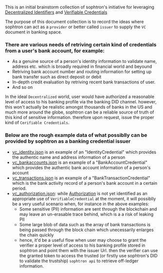This is an initial brainstorm collection of sophtron's initiative for leveraging [Decentralized Identifiers](https://www.w3.org/TR/did-core/) and [Verifiable Credentials](https://www.w3.org/TR/vc-data-model/) 

The purpose of this document collection is to record the ideas where sophtron can act as a `provider` or better called `issuer` to supply the `VC` document in banking space.

### There are various needs of retriving certain kind of credentials from a user's bank account, for example:
- As a genuine source of a person's identity information to validate name, address etc.  which is broadly required in financial world and beyound 
- Retriving bank account number and routing information for setting up bank transfer such as direct deposit or debit
- In-depth credit evaluation by retriving recent bank transactions of user.
- And so on 

In the ideal `Decentralized` world, user would have authorized a reasonable level of access to his banking profile via the banking DID channel. however, this won't actually be realistic amongst thousands of banks in the US and much more around the globe, sophtron can be a reliable source of truth of this kind of sensitive information. therefore upon request, issue the proper kind of `Cerifiable Credentials`. 

### Below are the rough example data of what possiblly can be provided by sophtron as a banking credential issuer
- [vc_identity.json](vc_identity.json) is an example of an "IdentityCredential" which provides the authentic name and address information of a person
- [vc_bankaccounts.json](vc_bankaccounts.json) is an example of a "BankAccountCredential" which provides the authentic bank account information of a person's account
- [vc_transactions.json](vc_transactions.json) is an example of a "BankTransactionCredential" which is the bank activity record of a person's bank account in a certain period.
- [vc_authorization.json](vc_authorization.json): while [Authorization](https://www.w3.org/TR/vc-data-model/#authorization) is not yet identified as an appropriate use of `VerifiableCredential` at the moment,  it will possiblly be a very useful scenario when, for instance in the above examples:
    * Some sensitive (PII) information are sent through the blockchain and may leave an un-erasable trace behind, which is a a risk of leaking PII
    * Some large blob of data such as the array of bank transactions is being passed through the block chain which unecessarily enlarges the chain  quickly
    * hence, it'd be a useful flow when user may choose to grant the verifier a proper level of access to his banking profile stored in sophtron and point them with the issuer Url. then the verifier can use the granted token to access the trusted (or firstly use sophtron's DID to validate the trustship) `sophtron api` to retrieve off-ledger information. 
